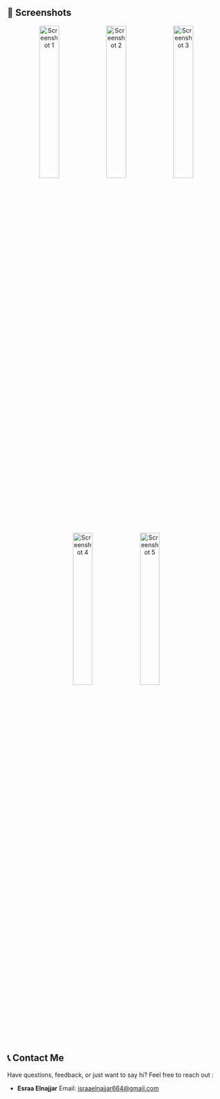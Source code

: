 
## 📸 Screenshots

<p align="center">
  <img src="https://github.com/EsraaElnajjar/pharmacySystem/assets/114526210/d7dcca9e-865f-46a4-b5f7-186c0541adef" alt="Screenshot 1" width="30%">
  <img src="https://github.com/EsraaElnajjar/pharmacySystem/assets/114526210/372564bd-7fef-41af-a7b1-c1ba2c9f91ec" alt="Screenshot 2" width="30%">
  <img src="https://github.com/EsraaElnajjar/pharmacySystem/assets/114526210/de74a39c-bc43-40d9-a438-dd76fe0bbf6f" alt="Screenshot 3" width="30%">
  <img src="https://github.com/EsraaElnajjar/pharmacySystem/assets/114526210/99924481-7abc-4623-887e-b72e457ed03e" alt="Screenshot 4" width="30%">
  <img src="https://github.com/EsraaElnajjar/pharmacySystem/assets/114526210/056e9817-6b19-4f17-a116-f5bff7919af8" alt="Screenshot 5" width="30%">
</p>

## 📞 Contact Me

Have questions, feedback, or just want to say hi? Feel free to reach out :

- **Esraa Elnajjar**
  Email: [israaelnajjar664@gmail.com](mailto:israaelnajjar664@gmail.com)


